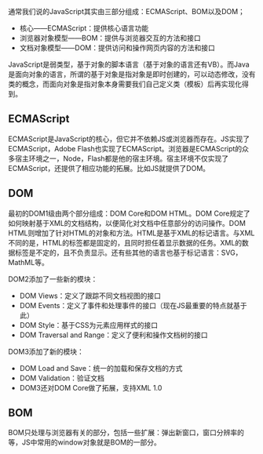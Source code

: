 通常我们说的JavaScript其实由三部分组成：ECMAScript、BOM以及DOM；
- 核心——ECMAScript：提供核心语言功能
- 浏览器对象模型——BOM：提供与浏览器交互的方法和接口
- 文档对象模型——DOM：提供访问和操作网页内容的方法和接口

JavaScript是弱类型，基于对象的脚本语言（基于对象的语言还有VB）。而Java是面向对象的语言，所谓的基于对象是指对象是即时创建的，可以动态修改，没有类的概念，而面向对象是指对象本身需要我们自己定义类（模板）后再实现化得到。

## ECMAScript
ECMAScript是JavaScript的核心，但它并不依赖JS或浏览器而存在。JS实现了ECMAScript，Adobe Flash也实现了ECMAScript。浏览器是ECMAScript的众多宿主环境之一，Node，Flash都是他的宿主环境。宿主环境不仅实现了ECMAScript，还提供了相应功能的拓展。比如JS就提供了DOM。

## DOM
最初的DOM1级由两个部分组成：DOM Core和DOM HTML。DOM Core规定了如何映射基于XML的文档结构，以便简化对文档中任意部分的访问操作。DOM HTML则增加了针对HTML的对象和方法。HTML是基于XML的标记语言。与XML不同的是，HTML的标签都是固定的，且同时担任着显示数据的任务。XML的数据标签是不定的，且不负责显示。还有些其他的语言也基于标记语言：SVG，MathML等。 

DOM2添加了一些新的模块：
- DOM Views：定义了跟踪不同文档视图的接口
- DOM Events：定义了事件和处理事件的接口（现在JS最重要的特点就基于此）
- DOM Style：基于CSS为元素应用样式的接口
- DOM Traversal and Range：定义了便利和操作文档树的接口 

DOM3添加了新的模块：
- DOM Load and Save：统一的加载和保存文档的方式
- DOM Validation：验证文档 
- DOM3还对DOM Core做了拓展，支持XML 1.0

## BOM
BOM只处理与浏览器有关的部分，包括一些扩展：弹出新窗口，窗口分辨率的等，JS中常用的window对象就是BOM的一部分。
